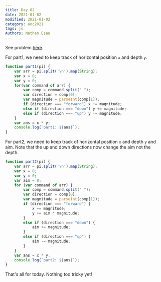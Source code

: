 ```yaml
---
title: Day 02
date: 2021-01-02
modified: 2021-01-02
category: aoc2021
tags: js
Authors: Nathan Esau
---
```


See problem [here](https://adventofcode.com/2021/day/2).

For part1, we need to keep track of horizontal position `x` and depth `y`.

```js
function part1(pi) {
    var arr = pi.split('\n').map(String);
    var x = 0;
    var y = 0;
    for(var command of arr) {
        var comp = command.split(" ");
        var direction = comp[0];
        var magnitude = parseInt(comp[1]);
        if (direction === "forward") x += magnitude;
        else if (direction === "down") y += magnitude;
        else if (direction === "up") y -= magnitude;
    }
    var ans = x * y;
    console.log(`part1: ${ans}`);
}
```

For part2, we need to keep track of horizontal position `x` and depth `y` and aim. Note that the up and down directions now change the aim not the depth.

```js
function part2(pi) {
    var arr = pi.split('\n').map(String);
    var x = 0;
    var y = 0;
    var aim = 0;
    for (var command of arr) {
        var comp = command.split(" ");
        var direction = comp[0];
        var magnitude = parseInt(comp[1]);
        if (direction === "forward") {
            x += magnitude;
            y += aim * magnitude;
        }
        else if (direction === "down") {
            aim += magnitude;
        }
        else if (direction === "up") {
            aim -= magnitude;
        }
    }
    var ans = x * y;
    console.log(`part2: ${ans}`);
}
```

That's all for today. Nothing too tricky yet!